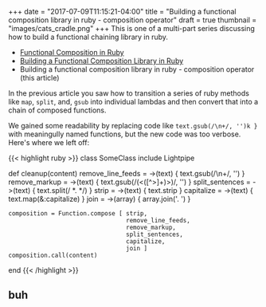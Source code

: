 +++
date = "2017-07-09T11:15:21-04:00"
title = "Building a functional composition library in ruby - composition operator"
draft = true
thumbnail = "images/cats_cradle.png"
+++
This is one of a multi-part series discussing how to build a functional chaining library in ruby.

* <a href="/blog/functional-composition-in-ruby">Functional Composition in Ruby</a>
* <a href="/blog/building-a-functional-composition-library-in-ruby/">Building a Functional Composition Library in Ruby</a>
* Building a functional composition library in ruby - composition operator (this article)

In the previous article you saw how to transition a series of ruby methods like `map`, `split`, and, `gsub` into individual lambdas and then convert that into a chain of composed functions.

We gained some readability by replacing code like `text.gsub(/\n+/, '')k }` with meaningully named functions, but the new code was too verbose. Here's where we left off:

{{< highlight ruby >}}
class SomeClass
  include Lightpipe

  def cleanup(content)
    remove_line_feeds = ->(text)  { text.gsub(/\n+/, '') }
    remove_markup     = ->(text)  { text.gsub(/(<([^>]+)>)/, '') }
    split_sentences   = ->(text)  { text.split(/ *\. */) }
    strip             = ->(text)  { text.strip }
    capitalize        = ->(text)  { text.map(&:capitalize) }
    join              = ->(array) { array.join('. ') }

    composition = Function.compose [ strip,
                                     remove_line_feeds,
                                     remove_markup,
                                     split_sentences,
                                     capitalize,
                                     join ]
    composition.call(content)
  end
{{< /highlight >}}

buh
-------------------
